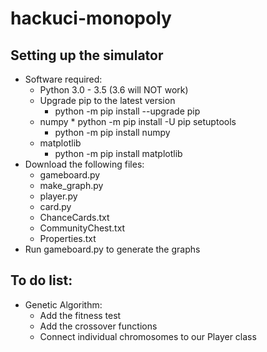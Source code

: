# hackuci-monopoly
## Setting up the simulator
* Software required:
    * Python 3.0 - 3.5 (3.6 will NOT work)
    * Upgrade pip to the latest version
        * python -m pip install --upgrade pip
	* numpy
            * python -m pip install -U pip setuptools
	    * python -m pip install numpy
	* matplotlib
	    * python -m pip install matplotlib
* Download the following files: 
    * gameboard.py
    * make_graph.py
    * player.py
    * card.py
    * ChanceCards.txt
    * CommunityChest.txt
    * Properties.txt
* Run gameboard.py to generate the graphs

## To do list:
* Genetic Algorithm:
    * Add the fitness test
    * Add the crossover functions
    * Connect individual chromosomes to our Player class 
	

